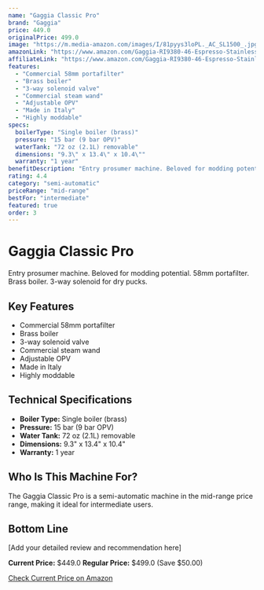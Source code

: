 ```yaml
---
name: "Gaggia Classic Pro"
brand: "Gaggia"
price: 449.0
originalPrice: 499.0
image: "https://m.media-amazon.com/images/I/81pyys3loPL._AC_SL1500_.jpg"
amazonLink: "https://www.amazon.com/Gaggia-RI9380-46-Espresso-Stainless/dp/B07RQ3NL76?tag=homeespressohub-20"
affiliateLink: "https://www.amazon.com/Gaggia-RI9380-46-Espresso-Stainless/dp/B07RQ3NL76?tag=homeespressohub-20"
features:
  - "Commercial 58mm portafilter"
  - "Brass boiler"
  - "3-way solenoid valve"
  - "Commercial steam wand"
  - "Adjustable OPV"
  - "Made in Italy"
  - "Highly moddable"
specs:
  boilerType: "Single boiler (brass)"
  pressure: "15 bar (9 bar OPV)"
  waterTank: "72 oz (2.1L) removable"
  dimensions: "9.3\" x 13.4\" x 10.4\""
  warranty: "1 year"
benefitDescription: "Entry prosumer machine. Beloved for modding potential. 58mm portafilter. Brass boiler. 3-way solenoid for dry pucks."
rating: 4.4
category: "semi-automatic"
priceRange: "mid-range"
bestFor: "intermediate"
featured: true
order: 3
---
```


# Gaggia Classic Pro

Entry prosumer machine. Beloved for modding potential. 58mm portafilter. Brass boiler. 3-way solenoid for dry pucks.

## Key Features

- Commercial 58mm portafilter
- Brass boiler
- 3-way solenoid valve
- Commercial steam wand
- Adjustable OPV
- Made in Italy
- Highly moddable

## Technical Specifications

- **Boiler Type:** Single boiler (brass)
- **Pressure:** 15 bar (9 bar OPV)
- **Water Tank:** 72 oz (2.1L) removable
- **Dimensions:** 9.3" x 13.4" x 10.4"
- **Warranty:** 1 year

## Who Is This Machine For?

The Gaggia Classic Pro is a semi-automatic machine in the mid-range price range, making it ideal for intermediate users.

## Bottom Line

[Add your detailed review and recommendation here]

**Current Price:** $449.0
**Regular Price:** $499.0 (Save $50.00)

[Check Current Price on Amazon](https://www.amazon.com/Gaggia-RI9380-46-Espresso-Stainless/dp/B07RQ3NL76?tag=homeespressohub-20)

